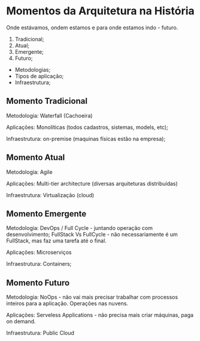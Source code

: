 # Momentos da Arquitetura na História

Onde estávamos, ondem estamos e para onde estamos indo - futuro.

1. Tradicional;
2. Atual;
3. Emergente;
4. Futuro;

* Metodologias;
* Tipos de aplicação;
* Infraestrutura;

## Momento Tradicional

Metodologia: Waterfall (Cachoeira)

Aplicações: Monolíticas (todos cadastros, sistemas, models, etc);

Infraestrutura: on-premise (maquinas físicas estão na empresa);

## Momento Atual

Metodologia: Agile

Aplicações: Multi-tier architecture (diversas arquiteturas distribuídas)

Infraestrutura: Virtualização (cloud)

## Momento Emergente

Metodologia: DevOps / Full Cycle - juntando operação com desenvolvimento;
FullStack Vs FullCycle - não necessariamente é um FullStack, mas faz uma tarefa
até o final.

Aplicações: Microserviços

Infraestrutura: Containers;

## Momento Futuro

Metodologia: NoOps - não vai mais precisar trabalhar com processos inteiros para a
aplicação. Operações nas nuvens.

Aplicações: Serveless Applications - não precisa mais criar máquinas, paga
on demand.

Infraestrutura: Public Cloud
